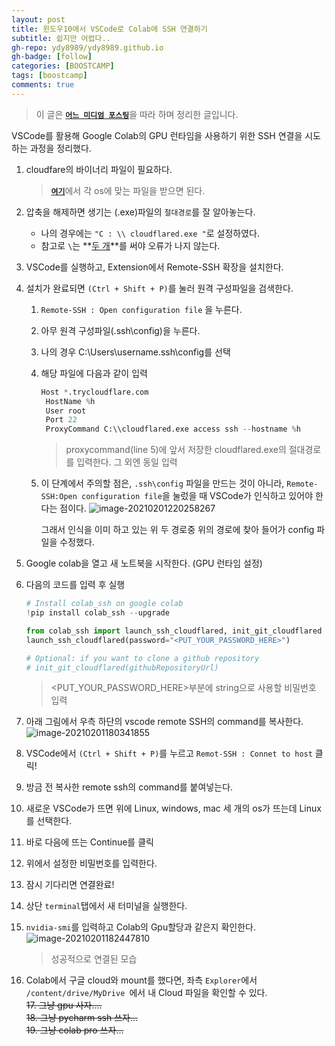 ```yaml
---
layout: post
title: 윈도우10에서 VSCode로 Colab에 SSH 연결하기
subtitle: 쉽지만 어렵다..
gh-repo: ydy8989/ydy8989.github.io
gh-badge: [follow]
categories: [BOOSTCAMP]
tags: [boostcamp]
comments: true
---
```

> 이 글은 [**`어느 미디엄 포스팅`**](https://medium.com/swlh/connecting-local-vscode-to-google-colabs-gpu-runtime-bceda3d6cf64)을 따라 하며 정리한 글입니다.

VSCode를 활용해 Google Colab의 GPU 런타임을 사용하기 위한 SSH 연결을 시도하는 과정을 정리했다.



1. cloudfare의 바이너리 파일이 필요하다. 
	>  [**`여기`**](https://developers.cloudflare.com/argo-tunnel/getting-started/installation)에서 각 os에 맞는 파일을 받으면 된다. 
2. 압축을 해제하면 생기는 (.exe)파일의 `절대경로`를 잘 알아놓는다. 
	- 나의 경우에는 `"C : \\ cloudflared.exe "`로 설정하였다. 
	- 참고로 `\`는 **<u>두 개</u>**를 써야 오류가 나지 않는다. 
3. VSCode를 실행하고, Extension에서 Remote-SSH 확장을 설치한다. 
4. 설치가 완료되면 `(Ctrl + Shift + P)`를 눌러 원격 구성파일을 검색한다. 
	1. `Remote-SSH : Open configuration file` 을 누른다.
	2. 아무 원격 구성파일(.ssh\config)을 누른다. 
	3. 나의 경우 C:\Users\username\.ssh\config를 선택
	4. 해당 파일에 다음과 같이 입력
		```python
		Host *.trycloudflare.com
		 HostName %h
		 User root
		 Port 22
		 ProxyCommand C:\\cloudflared.exe access ssh --hostname %h
		```
		> proxycommand(line 5)에 앞서 저장한 cloudflared.exe의 절대경로를 입력한다. 그 외엔 동일 입력

	5. 이 단계에서 주의할 점은, `.ssh\config` 파일을 만드는 것이 아니라, `Remote-SSH:Open configuration file`을 눌렀을 때 VSCode가 인식하고 있어야 한다는 점이다. 
		![image-20210201220258267](../../assets/img/boostcamp/image-20210201220258267.png)

		그래서 인식을 이미 하고 있는 위 두 경로중 위의 경로에 찾아 들어가 config 파일을 수정했다. 

5. Google colab을 열고 새 노트북을 시작한다. (GPU 런타임 설정)
6. 다음의 코드를 입력 후 실행
	```python
	# Install colab_ssh on google colab
	!pip install colab_ssh --upgrade
	
	from colab_ssh import launch_ssh_cloudflared, init_git_cloudflared
	launch_ssh_cloudflared(password="<PUT_YOUR_PASSWORD_HERE>")
	
	# Optional: if you want to clone a github repository
	# init_git_cloudflared(githubRepositoryUrl)
	```
	> <PUT_YOUR_PASSWORD_HERE>부분에 string으로 사용할 비밀번호 입력

7. 아래 그림에서 우측 하단의 vscode remote SSH의 command를 복사한다.
	![image-20210201180341855](../../assets/img/boostcamp/image-20210201180341855.png)
8. VSCode에서 `(Ctrl + Shift + P)`를 누르고 `Remot-SSH : Connet to host` 클릭!
9. 방금 전 복사한 remote ssh의 command를 붙여넣는다. 
10. 새로운 VSCode가 뜨면 위에 Linux, windows, mac 세 개의 os가 뜨는데 Linux를 선택한다.
11. 바로 다음에 뜨는 Continue를 클릭
12. 위에서 설정한 비밀번호를 입력한다. 
13. 잠시 기다리면 연결완료!
14. 상단 `terminal`탭에서 새 터미널을 실행한다. 
15. `nvidia-smi`를 입력하고 Colab의 Gpu할당과 같은지 확인한다. 
	![image-20210201182447810](../../assets/img/boostcamp/image-20210201182447810.png)

	> 성공적으로 연결된 모습
16. Colab에서 구글 cloud와 mount를 했다면, 좌측 `Explorer`에서 `/content/drive/MyDrive `에서 내 Cloud 파일을 확인할 수 있다.  
~~17. 그냥 gpu 사자....~~  
~~18. 그냥 pycharm ssh 쓰자...~~  
~~19. 그냥 colab pro 쓰자...~~